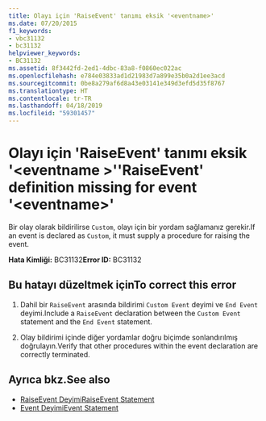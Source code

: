 ```yaml
---
title: Olayı için 'RaiseEvent' tanımı eksik '<eventname>'
ms.date: 07/20/2015
f1_keywords:
- vbc31132
- bc31132
helpviewer_keywords:
- BC31132
ms.assetid: 8f3442fd-2ed1-4dbc-83a8-f0860ec022ac
ms.openlocfilehash: e784e03833ad1d21983d7a899e35b0a2d1ee3acd
ms.sourcegitcommit: 0be8a279af6d8a43e03141e349d3efd5d35f8767
ms.translationtype: HT
ms.contentlocale: tr-TR
ms.lasthandoff: 04/18/2019
ms.locfileid: "59301457"
---
```

# <a name="raiseevent-definition-missing-for-event-eventname"></a><span data-ttu-id="fb956-102">Olayı için 'RaiseEvent' tanımı eksik '\<eventname >'</span><span class="sxs-lookup"><span data-stu-id="fb956-102">'RaiseEvent' definition missing for event '\<eventname>'</span></span>
<span data-ttu-id="fb956-103">Bir olay olarak bildirilirse `Custom`, olayı için bir yordam sağlamanız gerekir.</span><span class="sxs-lookup"><span data-stu-id="fb956-103">If an event is declared as `Custom`, it must supply a procedure for raising the event.</span></span>  
  
 <span data-ttu-id="fb956-104">**Hata Kimliği:** BC31132</span><span class="sxs-lookup"><span data-stu-id="fb956-104">**Error ID:** BC31132</span></span>  
  
## <a name="to-correct-this-error"></a><span data-ttu-id="fb956-105">Bu hatayı düzeltmek için</span><span class="sxs-lookup"><span data-stu-id="fb956-105">To correct this error</span></span>  
  
1. <span data-ttu-id="fb956-106">Dahil bir `RaiseEvent` arasında bildirimi `Custom Event` deyimi ve `End Event` deyimi.</span><span class="sxs-lookup"><span data-stu-id="fb956-106">Include a `RaiseEvent` declaration between the `Custom Event` statement and the `End Event` statement.</span></span>  
  
2. <span data-ttu-id="fb956-107">Olay bildirimi içinde diğer yordamlar doğru biçimde sonlandırılmış doğrulayın.</span><span class="sxs-lookup"><span data-stu-id="fb956-107">Verify that other procedures within the event declaration are correctly terminated.</span></span>  
  
## <a name="see-also"></a><span data-ttu-id="fb956-108">Ayrıca bkz.</span><span class="sxs-lookup"><span data-stu-id="fb956-108">See also</span></span>

- [<span data-ttu-id="fb956-109">RaiseEvent Deyimi</span><span class="sxs-lookup"><span data-stu-id="fb956-109">RaiseEvent Statement</span></span>](../../visual-basic/language-reference/statements/raiseevent-statement.md)
- [<span data-ttu-id="fb956-110">Event Deyimi</span><span class="sxs-lookup"><span data-stu-id="fb956-110">Event Statement</span></span>](../../visual-basic/language-reference/statements/event-statement.md)
